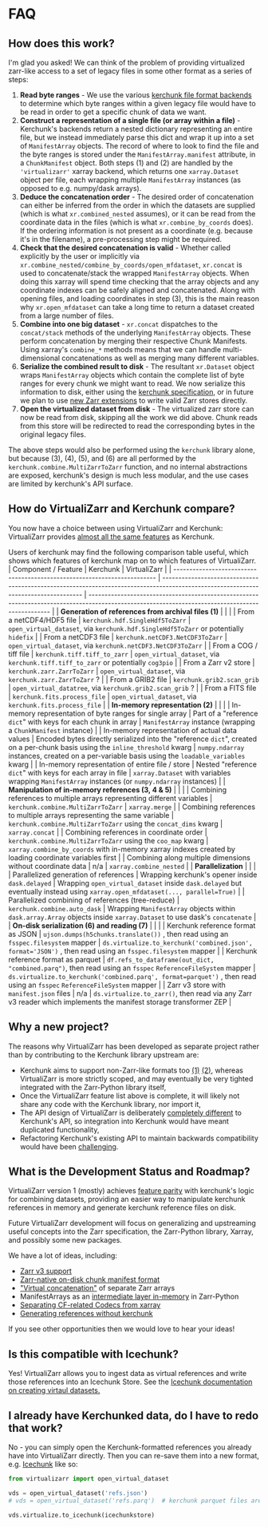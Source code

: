 # FAQ

## How does this work?

I'm glad you asked! We can think of the problem of providing virtualized zarr-like access to a set of legacy files in some other format as a series of steps:

1) **Read byte ranges** - We use the various [kerchunk file format backends](https://fsspec.github.io/kerchunk/reference.html#file-format-backends) to determine which byte ranges within a given legacy file would have to be read in order to get a specific chunk of data we want.
2) **Construct a representation of a single file (or array within a file)** - Kerchunk's backends return a nested dictionary representing an entire file, but we instead immediately parse this dict and wrap it up into a set of `ManifestArray` objects. The record of where to look to find the file and the byte ranges is stored under the `ManifestArray.manifest` attribute, in a `ChunkManifest` object. Both steps (1) and (2) are handled by the `'virtualizarr'` xarray backend, which returns one `xarray.Dataset` object per file, each wrapping multiple `ManifestArray` instances (as opposed to e.g. numpy/dask arrays).
3) **Deduce the concatenation order** - The desired order of concatenation can either be inferred from the order in which the datasets are supplied (which is what `xr.combined_nested` assumes), or it can be read from the coordinate data in the files (which is what `xr.combine_by_coords` does). If the ordering information is not present as a coordinate (e.g. because it's in the filename), a pre-processing step might be required.
4) **Check that the desired concatenation is valid** - Whether called explicitly by the user or implicitly via `xr.combine_nested/combine_by_coords/open_mfdataset`, `xr.concat` is used to concatenate/stack the wrapped `ManifestArray` objects. When doing this xarray will spend time checking that the array objects and any coordinate indexes can be safely aligned and concatenated. Along with opening files, and loading coordinates in step (3), this is the main reason why `xr.open_mfdataset` can take a long time to return a dataset created from a large number of files.
5) **Combine into one big dataset** - `xr.concat` dispatches to the `concat/stack` methods of the underlying `ManifestArray` objects. These perform concatenation by merging their respective Chunk Manifests. Using xarray's `combine_*` methods means that we can handle multi-dimensional concatenations as well as merging many different variables.
6) **Serialize the combined result to disk** - The resultant `xr.Dataset` object wraps `ManifestArray` objects which contain the complete list of byte ranges for every chunk we might want to read. We now serialize this information to disk, either using the [kerchunk specification](https://fsspec.github.io/kerchunk/spec.html#version-1), or in future we plan to use [new Zarr extensions](https://github.com/zarr-developers/zarr-specs/issues/287) to write valid Zarr stores directly.
7) **Open the virtualized dataset from disk** - The virtualized zarr store can now be read from disk, skipping all the work we did above. Chunk reads from this store will be redirected to read the corresponding bytes in the original legacy files.

The above steps would also be performed using the `kerchunk` library alone, but because (3), (4), (5), and (6) are all performed by the `kerchunk.combine.MultiZarrToZarr` function, and no internal abstractions are exposed, kerchunk's design is much less modular, and the use cases are limited by kerchunk's API surface.

## How do VirtualiZarr and Kerchunk compare?

You now have a choice between using VirtualiZarr and Kerchunk: VirtualiZarr provides [almost all the same features](https://virtualizarr.readthedocs.io/en/latest/faq.html#how-do-virtualizarr-and-kerchunk-compare) as Kerchunk.

Users of kerchunk may find the following comparison table useful, which shows which features of kerchunk map on to which features of VirtualiZarr.
| Component / Feature                                                      | Kerchunk                                                                                                                            | VirtualiZarr                                                                                                                                     |
| ------------------------------------------------------------------------ | ----------------------------------------------------------------------------------------------------------------------------------- | ------------------------------------------------------------------------------------------------------------------------------------------------ |
| **Generation of references from archival files (1)**                     |                                                                                                                                     |                                                                                                                                                  |
| From a netCDF4/HDF5 file                                                 | `kerchunk.hdf.SingleHdf5ToZarr`                                                                                                     | `open_virtual_dataset`, via `kerchunk.hdf.SingleHdf5ToZarr` or potentially `hidefix`                                                             |
| From a netCDF3 file                                                      | `kerchunk.netCDF3.NetCDF3ToZarr`                                                                                                    | `open_virtual_dataset`, via `kerchunk.netCDF3.NetCDF3ToZarr`                                                                                     |
| From a COG / tiff file                                                   | `kerchunk.tiff.tiff_to_zarr`                                                                                                        | `open_virtual_dataset`, via `kerchunk.tiff.tiff_to_zarr` or potentially `cog3pio`                                                                |
| From a Zarr v2 store                                                     | `kerchunk.zarr.ZarrToZarr`                                                                                                          | `open_virtual_dataset`, via `kerchunk.zarr.ZarrToZarr` ?                                                                                        |
| From a GRIB2 file                                                        | `kerchunk.grib2.scan_grib`                                                                                                          | `open_virtual_datatree`, via `kerchunk.grib2.scan_grib` ?                                                                                        |
| From a FITS file                                                         | `kerchunk.fits.process_file`                                                                                                        | `open_virtual_dataset`, via `kerchunk.fits.process_file`                                                                                      |
| **In-memory representation (2)**                                         |                                                                                                                                     |                                                                                                                                                  |
| In-memory representation of byte ranges for single array                 | Part of a "reference `dict`" with keys for each chunk in array                                                                      | `ManifestArray` instance (wrapping a `ChunkManifest` instance)                                                                                   |
| In-memory representation of actual data values                           | Encoded bytes directly serialized into the "reference `dict`", created on a per-chunk basis using the `inline_threshold` kwarg      | `numpy.ndarray` instances, created on a per-variable basis using the `loadable_variables` kwarg                                                  |
| In-memory representation of entire file / store                          | Nested "reference `dict`" with keys for each array in file                                                                          | `xarray.Dataset` with variables wrapping `ManifestArray` instances (or `numpy.ndarray` instances)                                                |
| **Manipulation of in-memory references (3, 4 & 5)**                      |                                                                                                                                     |                                                                                                                                                  |
| Combining references to multiple arrays representing different variables | `kerchunk.combine.MultiZarrToZarr`                                                                                                  | `xarray.merge`                                                                                                                                   |
| Combining references to multiple arrays representing the same variable   | `kerchunk.combine.MultiZarrToZarr` using the `concat_dims` kwarg                                                                    | `xarray.concat`                                                                                                                                  |
| Combining references in coordinate order                                 | `kerchunk.combine.MultiZarrToZarr` using the `coo_map` kwarg                                                                        | `xarray.combine_by_coords` with in-memory xarray indexes created by loading coordinate variables first                                           |
| Combining along multiple dimensions without coordinate data              | n/a                                                                                                                                 | `xarray.combine_nested`                                                                                                                          |
| **Parallelization**                                                      |                                                                                                                                     |                                                                                                                                                  |
| Parallelized generation of references                                    | Wrapping kerchunk's opener inside `dask.delayed`                                                                                    | Wrapping `open_virtual_dataset` inside `dask.delayed` but eventually instead using `xarray.open_mfdataset(..., parallel=True)`                   |
| Parallelized combining of references (tree-reduce)                       | `kerchunk.combine.auto_dask`                                                                                                        | Wrapping `ManifestArray` objects within `dask.array.Array` objects inside `xarray.Dataset` to use dask's `concatenate`                           |
| **On-disk serialization (6) and reading (7)**                            |                                                                                                                                     |                                                                                                                                                  |
| Kerchunk reference format as JSON                                        | `ujson.dumps(h5chunks.translate())` , then read using an `fsspec.filesystem` mapper                                | `ds.virtualize.to_kerchunk('combined.json', format='JSON')` , then read using an `fsspec.filesystem` mapper                                      |
| Kerchunk reference format as parquet                                     | `df.refs_to_dataframe(out_dict, "combined.parq")`, then read using an `fsspec` `ReferenceFileSystem` mapper | `ds.virtualize.to_kerchunk('combined.parq', format=parquet')` , then read using an `fsspec` `ReferenceFileSystem` mapper |
| Zarr v3 store with `manifest.json` files                                 | n/a                                                                                                                                 | `ds.virtualize.to_zarr()`, then read via any Zarr v3 reader which implements the manifest storage transformer ZEP                                |

## Why a new project?

The reasons why VirtualiZarr has been developed as separate project rather than by contributing to the Kerchunk library upstream are:
- Kerchunk aims to support non-Zarr-like formats too [(1)](https://github.com/fsspec/kerchunk/issues/386#issuecomment-1795379571) [(2)](https://github.com/zarr-developers/zarr-specs/issues/287#issuecomment-1944439368), whereas VirtualiZarr is more strictly scoped, and may eventually be very tighted integrated with the Zarr-Python library itself,
- Once the VirtualiZarr feature list above is complete, it will likely not share any code with the Kerchunk library, nor import it,
- The API design of VirtualiZarr is deliberately [completely different](https://github.com/fsspec/kerchunk/issues/377#issuecomment-1922688615) to Kerchunk's API, so integration into Kerchunk would have meant duplicated functionality,
- Refactoring Kerchunk's existing API to maintain backwards compatibility would have been [challenging](https://github.com/fsspec/kerchunk/issues/434).

## What is the Development Status and Roadmap?

VirtualiZarr version 1 (mostly) achieves [feature parity](#how-do-virtualizarr-and-kerchunk-compare) with kerchunk's logic for combining datasets, providing an easier way to manipulate kerchunk references in memory and generate kerchunk reference files on disk.

Future VirtualiZarr development will focus on generalizing and upstreaming useful concepts into the Zarr specification, the Zarr-Python library, Xarray, and possibly some new packages.

We have a lot of ideas, including:
- [Zarr v3 support](https://github.com/zarr-developers/VirtualiZarr/issues/17)
- [Zarr-native on-disk chunk manifest format](https://github.com/zarr-developers/zarr-specs/issues/287)
- ["Virtual concatenation"](https://github.com/zarr-developers/zarr-specs/issues/288) of separate Zarr arrays
- ManifestArrays as an [intermediate layer in-memory](https://github.com/zarr-developers/VirtualiZarr/issues/71) in Zarr-Python
- [Separating CF-related Codecs from xarray](https://github.com/zarr-developers/VirtualiZarr/issues/68#issuecomment-2197682388)
- [Generating references without kerchunk](https://github.com/zarr-developers/VirtualiZarr/issues/78)

If you see other opportunities then we would love to hear your ideas!

## Is this compatible with Icechunk?

Yes! VirtualiZarr allows you to ingest data as virtual references and write those references into an Icechunk Store. See the [Icechunk documentation on creating virtaul datasets.](https://icechunk.io/icechunk-python/virtual/#creating-a-virtual-dataset-with-virtualizarr)

## I already have Kerchunked data, do I have to redo that work?

No - you can simply open the Kerchunk-formatted references you already have into VirtualiZarr directly. Then you can re-save them into a new format, e.g. [Icechunk](https://icechunk.io/) like so:

```python
from virtualizarr import open_virtual_dataset

vds = open_virtual_dataset('refs.json')
# vds = open_virtual_dataset('refs.parq')  # kerchunk parquet files are supported too

vds.virtualize.to_icechunk(icechunkstore)
```
